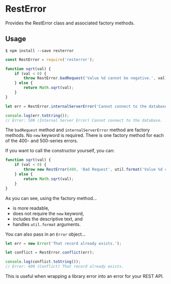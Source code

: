 # RestError

Provides the RestError class and associated factory methods.

## Usage

```
$ npm install --save resterror
```

```javascript
const RestError = require('resterror');

function sqrt(val) {
	if (val < 0) {
	    throw RestError.badRequest('Value %d cannot be negative.', val);
	} else {
	    return Math.sqrt(val);
    }
}

let err = RestError.internalServerError('Cannot connect to the database.');

console.log(err.toString());
// Error: 500 (Internal Server Error) Cannot connect to the database.
```

The `badRequest` method and `internalServerError` method are factory methods. No `new` keyword is required. There is one factory method for each of the 400- and 500-series errors.

If you want to call the constructor yourself, you can:

```javascript
function sqrt(val) {
	if (val < 0) {
	    throw new RestError(400, 'Bad Request', util.format('Value %d cannot be negative.', val));
	} else {
	    return Math.sqrt(val);
    }
}
```

As you can see, using the factory method...

- is more readable,
- does not require the `new` keyword,
- includes the descriptive text, and
- handles `util.format` arguments.

You can also pass in an `Error` object...

```javascript
let err = new Error('That record already exists.');

let conflict = RestError.conflict(err);

console.log(conflict.toString());
// Error: 409 (Conflict) That record already exists.
```

This is useful when wrapping a library error into an error for your REST API.
